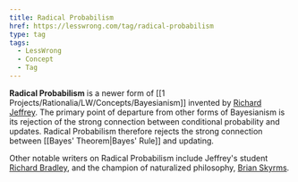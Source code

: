 ```yaml
---
title: Radical Probabilism
href: https://lesswrong.com/tag/radical-probabilism
type: tag
tags:
  - LessWrong
  - Concept
  - Tag
---
```


**Radical Probabilism** is a newer form of [[1 Projects/Rationalia/LW/Concepts/Bayesianism]] invented by [Richard Jeffrey](https://en.wikipedia.org/wiki/Richard_Jeffrey). The primary point of departure from other forms of Bayesianism is its rejection of the strong connection between conditional probability and updates. Radical Probabilism therefore rejects the strong connection between [[Bayes' Theorem|Bayes' Rule]] and updating.

Other notable writers on Radical Probabilism include Jeffrey's student [Richard Bradley](https://en.wikipedia.org/wiki/Richard_Bradley_(philosopher)), and the champion of naturalized philosophy, [Brian Skyrms](https://en.wikipedia.org/wiki/Brian_Skyrms).